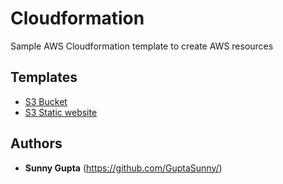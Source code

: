 # Cloudformation

Sample AWS Cloudformation template to create AWS resources

## Templates

* [S3 Bucket](https://github.com/GuptaSunny/cloudformation/blob/master/s3_create_bucket.json)
* [S3 Static website](https://github.com/GuptaSunny/cloudformation/blob/master/s3_static-website-host.json)


## Authors

* **Sunny Gupta** (https://github.com/GuptaSunny/)

